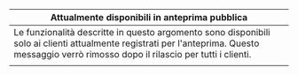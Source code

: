 |Attualmente disponibili in anteprima pubblica|
|--|
|Le funzionalità descritte in questo argomento sono disponibili solo ai clienti attualmente registrati per l'anteprima. Questo messaggio verrò rimosso dopo il rilascio per tutti i clienti.|
| |
